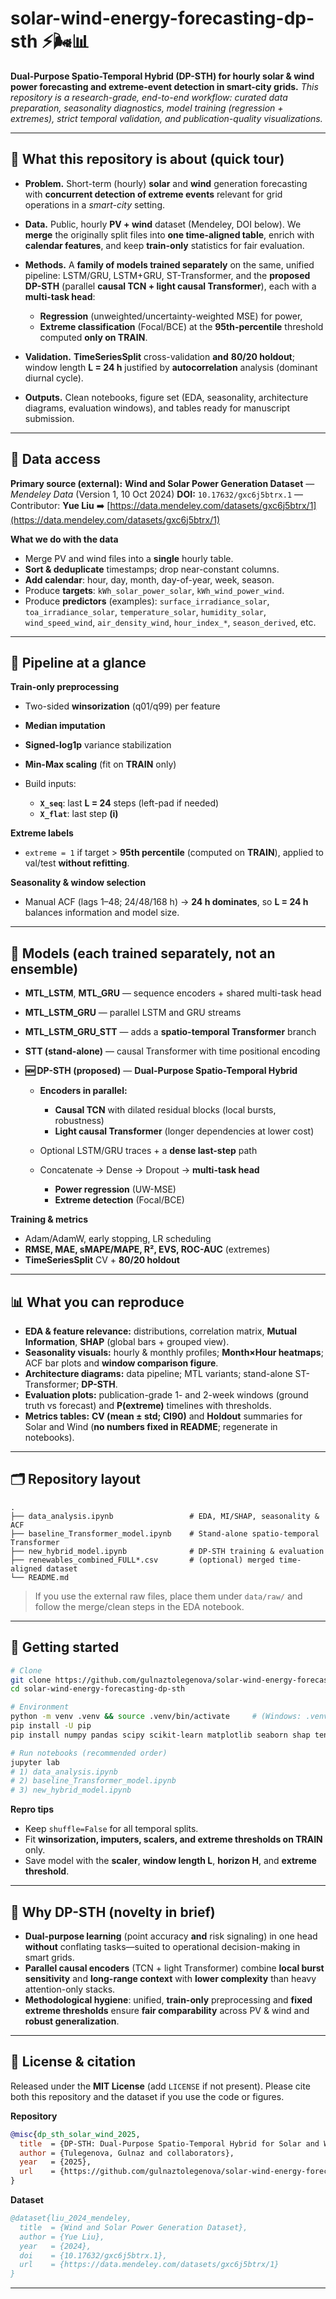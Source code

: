 # **solar-wind-energy-forecasting-dp-sth** ⚡️🌬️📊

**Dual-Purpose Spatio-Temporal Hybrid (DP-STH) for hourly solar & wind power forecasting and extreme-event detection in smart-city grids.**
*This repository is a research-grade, end-to-end workflow: curated data preparation, seasonality diagnostics, model training (regression + extremes), strict temporal validation, and publication-quality visualizations.*

---

## 🔎 What this repository is about (quick tour)

* **Problem.** Short-term (hourly) **solar** and **wind** generation forecasting with **concurrent detection of extreme events** relevant for grid operations in a *smart-city* setting.
* **Data.** Public, hourly **PV + wind** dataset (Mendeley, DOI below). We **merge** the originally split files into **one time-aligned table**, enrich with **calendar features**, and keep **train-only** statistics for fair evaluation.
* **Methods.** A **family of models trained separately** on the same, unified pipeline: LSTM/GRU, LSTM+GRU, ST-Transformer, and the **proposed DP-STH** (parallel **causal TCN + light causal Transformer**), each with a **multi-task head**:

  * **Regression** (unweighted/uncertainty-weighted MSE) for power,
  * **Extreme classification** (Focal/BCE) at the **95th-percentile** threshold computed **only on TRAIN**.
* **Validation.** **TimeSeriesSplit** cross-validation **and** **80/20 holdout**; window length **L = 24 h** justified by **autocorrelation** analysis (dominant diurnal cycle).
* **Outputs.** Clean notebooks, figure set (EDA, seasonality, architecture diagrams, evaluation windows), and tables ready for manuscript submission.

---

## 🔗 Data access

**Primary source (external):**
**Wind and Solar Power Generation Dataset** — *Mendeley Data* (Version 1, 10 Oct 2024)
**DOI:** `10.17632/gxc6j5btrx.1` — Contributor: **Yue Liu**
➡️ [https://data.mendeley.com/datasets/gxc6j5btrx/1](https://data.mendeley.com/datasets/gxc6j5btrx/1)

**What we do with the data**

* Merge PV and wind files into a **single** hourly table.
* **Sort & deduplicate** timestamps; drop near-constant columns.
* **Add calendar**: hour, day, month, day-of-year, week, season.
* Produce **targets**: `kWh_solar_power_solar`, `kWh_wind_power_wind`.
* Produce **predictors** (examples): `surface_irradiance_solar`, `toa_irradiance_solar`, `temperature_solar`, `humidity_solar`, `wind_speed_wind`, `air_density_wind`, `hour_index_*`, `season_derived`, etc.

---

## 🧰 Pipeline at a glance

**Train-only preprocessing**

* Two-sided **winsorization** (q01/q99) per feature
* **Median imputation**
* **Signed-log1p** variance stabilization
* **Min-Max scaling** (fit on **TRAIN** only)
* Build inputs:

  * **`X_seq`**: last **L = 24** steps (left-pad if needed)
  * **`X_flat`**: last step **(i)**

**Extreme labels**

* `extreme = 1` if target > **95th percentile** (computed on **TRAIN**), applied to val/test **without refitting**.

**Seasonality & window selection**

* Manual ACF (lags 1–48; 24/48/168 h) → **24 h dominates**, so **L = 24 h** balances information and model size.

---

## 🧪 Models (each trained **separately**, not an ensemble)

* **MTL\_LSTM**, **MTL\_GRU** — sequence encoders + shared multi-task head
* **MTL\_LSTM\_GRU** — parallel LSTM and GRU streams
* **MTL\_LSTM\_GRU\_STT** — adds a **spatio-temporal Transformer** branch
* **STT (stand-alone)** — causal Transformer with time positional encoding
* **🆕 DP-STH (proposed)** — **Dual-Purpose Spatio-Temporal Hybrid**

  * **Encoders in parallel:**

    * **Causal TCN** with dilated residual blocks (local bursts, robustness)
    * **Light causal Transformer** (longer dependencies at lower cost)
  * Optional LSTM/GRU traces + a **dense last-step** path
  * Concatenate → Dense → Dropout → **multi-task head**

    * **Power regression** (UW-MSE)
    * **Extreme detection** (Focal/BCE)

**Training & metrics**

* Adam/AdamW, early stopping, LR scheduling
* **RMSE, MAE, sMAPE/MAPE, R², EVS, ROC-AUC** (extremes)
* **TimeSeriesSplit** CV + **80/20 holdout**

---

## 📊 What you can reproduce

* **EDA & feature relevance:** distributions, correlation matrix, **Mutual Information**, **SHAP** (global bars + grouped view).
* **Seasonality visuals:** hourly & monthly profiles; **Month×Hour heatmaps**; ACF bar plots and **window comparison figure**.
* **Architecture diagrams:** data pipeline; MTL variants; stand-alone ST-Transformer; **DP-STH**.
* **Evaluation plots:** publication-grade 1- and 2-week windows (ground truth vs forecast) and **P(extreme)** timelines with thresholds.
* **Metrics tables:** **CV (mean ± std; CI90)** and **Holdout** summaries for Solar and Wind (**no numbers fixed in README**; regenerate in notebooks).

---

## 🗂️ Repository layout

```
.
├── data_analysis.ipynb                 # EDA, MI/SHAP, seasonality & ACF
├── baseline_Transformer_model.ipynb    # Stand-alone spatio-temporal Transformer
├── new_hybrid_model.ipynb              # DP-STH training & evaluation
├── renewables_combined_FULL*.csv       # (optional) merged time-aligned dataset
└── README.md
```

> If you use the external raw files, place them under `data/raw/` and follow the merge/clean steps in the EDA notebook.

---

## 🚀 Getting started

```bash
# Clone
git clone https://github.com/gulnaztolegenova/solar-wind-energy-forecasting-dp-sth.git
cd solar-wind-energy-forecasting-dp-sth

# Environment
python -m venv .venv && source .venv/bin/activate     # (Windows: .venv\Scripts\activate)
pip install -U pip
pip install numpy pandas scipy scikit-learn matplotlib seaborn shap tensorflow==2.*

# Run notebooks (recommended order)
jupyter lab
# 1) data_analysis.ipynb
# 2) baseline_Transformer_model.ipynb
# 3) new_hybrid_model.ipynb
```

**Repro tips**

* Keep `shuffle=False` for all temporal splits.
* Fit **winsorization, imputers, scalers, and extreme thresholds on TRAIN** only.
* Save model with the **scaler**, **window length L**, **horizon H**, and **extreme threshold**.

---

## 🧠 Why DP-STH (novelty in brief)

* **Dual-purpose learning** (point accuracy **and** risk signaling) in one head **without** conflating tasks—suited to operational decision-making in smart grids.
* **Parallel causal encoders** (TCN + light Transformer) combine **local burst sensitivity** and **long-range context** with **lower complexity** than heavy attention-only stacks.
* **Methodological hygiene**: unified, **train-only** preprocessing and **fixed extreme thresholds** ensure **fair comparability** across PV & wind and **robust generalization**.

---

## 📜 License & citation

Released under the **MIT License** (add `LICENSE` if not present).
Please cite both this repository and the dataset if you use the code or figures.

**Repository**

```bibtex
@misc{dp_sth_solar_wind_2025,
  title  = {DP-STH: Dual-Purpose Spatio-Temporal Hybrid for Solar and Wind Power Forecasting},
  author = {Tulegenova, Gulnaz and collaborators},
  year   = {2025},
  url    = {https://github.com/gulnaztolegenova/solar-wind-energy-forecasting-dp-sth}
}
```

**Dataset**

```bibtex
@dataset{liu_2024_mendeley,
  title  = {Wind and Solar Power Generation Dataset},
  author = {Yue Liu},
  year   = {2024},
  doi    = {10.17632/gxc6j5btrx.1},
  url    = {https://data.mendeley.com/datasets/gxc6j5btrx/1}
}
```

---
